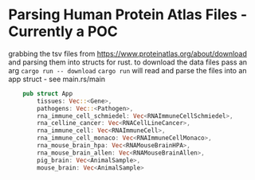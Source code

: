 # Parsing Human Protein Atlas Files - Currently a POC

grabbing the tsv files from https://www.proteinatlas.org/about/download and parsing them into structs for rust.
to download the data files pass an arg
`cargo run -- download`
`cargo run` will read and parse the files into an app struct - see main.rs/main

```rust
    pub struct App
        tissues: Vec::<Gene>,
        pathogens: Vec::<Pathogen>,
        rna_immune_cell_schmiedel: Vec<RNAImmuneCellSchmiedel>,
        rna_celline_cancer: Vec<RNACellLineCancer>,
        rna_immune_cell: Vec<RNAImmuneCell>,
        rna_immune_cell_monaco: Vec<RNAImmuneCellMonaco>,
        rna_mouse_brain_hpa: Vec<RNAMouseBrainHPA>,
        rna_mouse_brain_allen: Vec<RNAMouseBrainAllen>,
        pig_brain: Vec<AnimalSample>,
        mouse_brain: Vec<AnimalSample>